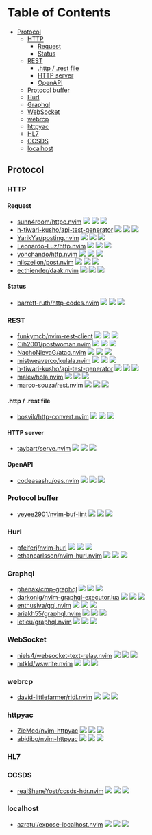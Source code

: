# Table of Contents

<!-- toc -->

- [Protocol](#protocol)
  * [HTTP](#http)
    + [Request](#request)
    + [Status](#status)
  * [REST](#rest)
    + [.http / .rest file](#http--rest-file)
    + [HTTP server](#http-server)
    + [OpenAPI](#openapi)
  * [Protocol buffer](#protocol-buffer)
  * [Hurl](#hurl)
  * [Graphql](#graphql)
  * [WebSocket](#websocket)
  * [webrcp](#webrcp)
  * [httpyac](#httpyac)
  * [HL7](#hl7)
  * [CCSDS](#ccsds)
  * [localhost](#localhost)

<!-- tocstop -->

## Protocol

### HTTP

#### Request

- [sunn4room/httpc.nvim](https://github.com/sunn4room/httpc.nvim) ![](https://img.shields.io/github/stars/sunn4room/httpc.nvim) ![](https://img.shields.io/github/last-commit/sunn4room/httpc.nvim) ![](https://img.shields.io/github/commit-activity/y/sunn4room/httpc.nvim)
- [h-tiwari-kusho/api-test-generator](https://github.com/h-tiwari-kusho/api-test-generator) ![](https://img.shields.io/github/stars/h-tiwari-kusho/api-test-generator) ![](https://img.shields.io/github/last-commit/h-tiwari-kusho/api-test-generator) ![](https://img.shields.io/github/commit-activity/y/h-tiwari-kusho/api-test-generator)
- [YarikYar/posting.nvim](https://github.com/YarikYar/posting.nvim) ![](https://img.shields.io/github/stars/YarikYar/posting.nvim) ![](https://img.shields.io/github/last-commit/YarikYar/posting.nvim) ![](https://img.shields.io/github/commit-activity/y/YarikYar/posting.nvim)
- [Leonardo-Luz/http.nvim](https://github.com/Leonardo-Luz/http.nvim) ![](https://img.shields.io/github/stars/Leonardo-Luz/http.nvim) ![](https://img.shields.io/github/last-commit/Leonardo-Luz/http.nvim) ![](https://img.shields.io/github/commit-activity/y/Leonardo-Luz/http.nvim)
- [yonchando/http.nvim](https://github.com/yonchando/http.nvim) ![](https://img.shields.io/github/stars/yonchando/http.nvim) ![](https://img.shields.io/github/last-commit/yonchando/http.nvim) ![](https://img.shields.io/github/commit-activity/y/yonchando/http.nvim)
- [nilszeilon/post.nvim](https://github.com/nilszeilon/post.nvim) ![](https://img.shields.io/github/stars/nilszeilon/post.nvim) ![](https://img.shields.io/github/last-commit/nilszeilon/post.nvim) ![](https://img.shields.io/github/commit-activity/y/nilszeilon/post.nvim)
- [ecthiender/daak.nvim](https://github.com/ecthiender/daak.nvim) ![](https://img.shields.io/github/stars/ecthiender/daak.nvim) ![](https://img.shields.io/github/last-commit/ecthiender/daak.nvim) ![](https://img.shields.io/github/commit-activity/y/ecthiender/daak.nvim)

#### Status

- [barrett-ruth/http-codes.nvim](https://github.com/barrett-ruth/http-codes.nvim) ![](https://img.shields.io/github/stars/barrett-ruth/http-codes.nvim) ![](https://img.shields.io/github/last-commit/barrett-ruth/http-codes.nvim) ![](https://img.shields.io/github/commit-activity/y/barrett-ruth/http-codes.nvim)

### REST

- [funkymcb/nvim-rest-client](https://github.com/funkymcb/nvim-rest-client) ![](https://img.shields.io/github/stars/funkymcb/nvim-rest-client) ![](https://img.shields.io/github/last-commit/funkymcb/nvim-rest-client) ![](https://img.shields.io/github/commit-activity/y/funkymcb/nvim-rest-client)
- [Cih2001/postwoman.nvim](https://github.com/Cih2001/postwoman.nvim) ![](https://img.shields.io/github/stars/Cih2001/postwoman.nvim) ![](https://img.shields.io/github/last-commit/Cih2001/postwoman.nvim) ![](https://img.shields.io/github/commit-activity/y/Cih2001/postwoman.nvim)
- [NachoNievaG/atac.nvim](https://github.com/NachoNievaG/atac.nvim) ![](https://img.shields.io/github/stars/NachoNievaG/atac.nvim) ![](https://img.shields.io/github/last-commit/NachoNievaG/atac.nvim) ![](https://img.shields.io/github/commit-activity/y/NachoNievaG/atac.nvim)
- [mistweaverco/kulala.nvim](https://github.com/mistweaverco/kulala.nvim) ![](https://img.shields.io/github/stars/mistweaverco/kulala.nvim) ![](https://img.shields.io/github/last-commit/mistweaverco/kulala.nvim) ![](https://img.shields.io/github/commit-activity/y/mistweaverco/kulala.nvim)
- [h-tiwari-kusho/api-test-generator](https://github.com/h-tiwari-kusho/api-test-generator) ![](https://img.shields.io/github/stars/h-tiwari-kusho/api-test-generator) ![](https://img.shields.io/github/last-commit/h-tiwari-kusho/api-test-generator) ![](https://img.shields.io/github/commit-activity/y/h-tiwari-kusho/api-test-generator)
- [malev/hola.nvim](https://github.com/malev/hola.nvim) ![](https://img.shields.io/github/stars/malev/hola.nvim) ![](https://img.shields.io/github/last-commit/malev/hola.nvim) ![](https://img.shields.io/github/commit-activity/y/malev/hola.nvim)
- [marco-souza/rest.nvim](https://github.com/marco-souza/rest.nvim) ![](https://img.shields.io/github/stars/marco-souza/rest.nvim) ![](https://img.shields.io/github/last-commit/marco-souza/rest.nvim) ![](https://img.shields.io/github/commit-activity/y/marco-souza/rest.nvim)

#### .http / .rest file

- [bosvik/http-convert.nvim](https://github.com/bosvik/http-convert.nvim) ![](https://img.shields.io/github/stars/bosvik/http-convert.nvim) ![](https://img.shields.io/github/last-commit/bosvik/http-convert.nvim) ![](https://img.shields.io/github/commit-activity/y/bosvik/http-convert.nvim)

#### HTTP server

- [taybart/serve.nvim](https://github.com/taybart/serve.nvim) ![](https://img.shields.io/github/stars/taybart/serve.nvim) ![](https://img.shields.io/github/last-commit/taybart/serve.nvim) ![](https://img.shields.io/github/commit-activity/y/taybart/serve.nvim)

#### OpenAPI

- [codeasashu/oas.nvim](https://github.com/codeasashu/oas.nvim) ![](https://img.shields.io/github/stars/codeasashu/oas.nvim) ![](https://img.shields.io/github/last-commit/codeasashu/oas.nvim) ![](https://img.shields.io/github/commit-activity/y/codeasashu/oas.nvim)

### Protocol buffer

- [yeyee2901/nvim-buf-lint](https://github.com/yeyee2901/nvim-buf-lint) ![](https://img.shields.io/github/stars/yeyee2901/nvim-buf-lint) ![](https://img.shields.io/github/last-commit/yeyee2901/nvim-buf-lint) ![](https://img.shields.io/github/commit-activity/y/yeyee2901/nvim-buf-lint)

### Hurl

- [pfeiferj/nvim-hurl](https://github.com/pfeiferj/nvim-hurl) ![](https://img.shields.io/github/stars/pfeiferj/nvim-hurl) ![](https://img.shields.io/github/last-commit/pfeiferj/nvim-hurl) ![](https://img.shields.io/github/commit-activity/y/pfeiferj/nvim-hurl)
- [ethancarlsson/nvim-hurl.nvim](https://github.com/ethancarlsson/nvim-hurl.nvim) ![](https://img.shields.io/github/stars/ethancarlsson/nvim-hurl.nvim) ![](https://img.shields.io/github/last-commit/ethancarlsson/nvim-hurl.nvim) ![](https://img.shields.io/github/commit-activity/y/ethancarlsson/nvim-hurl.nvim)

### Graphql

- [phenax/cmp-graphql](https://github.com/phenax/cmp-graphql) ![](https://img.shields.io/github/stars/phenax/cmp-graphql) ![](https://img.shields.io/github/last-commit/phenax/cmp-graphql) ![](https://img.shields.io/github/commit-activity/y/phenax/cmp-graphql)
- [darkonig/nvim-graphql-executor.lua](https://github.com/darkonig/nvim-graphql-executor.lua) ![](https://img.shields.io/github/stars/darkonig/nvim-graphql-executor.lua) ![](https://img.shields.io/github/last-commit/darkonig/nvim-graphql-executor.lua) ![](https://img.shields.io/github/commit-activity/y/darkonig/nvim-graphql-executor.lua)
- [enthusiva/gql.nvim](https://github.com/enthusiva/gql.nvim) ![](https://img.shields.io/github/stars/enthusiva/gql.nvim) ![](https://img.shields.io/github/last-commit/enthusiva/gql.nvim) ![](https://img.shields.io/github/commit-activity/y/enthusiva/gql.nvim)
- [ariakh55/graphql.nvim](https://github.com/ariakh55/graphql.nvim) ![](https://img.shields.io/github/stars/ariakh55/graphql.nvim) ![](https://img.shields.io/github/last-commit/ariakh55/graphql.nvim) ![](https://img.shields.io/github/commit-activity/y/ariakh55/graphql.nvim)
- [letieu/graphql.nvim](https://github.com/letieu/graphql.nvim) ![](https://img.shields.io/github/stars/letieu/graphql.nvim) ![](https://img.shields.io/github/last-commit/letieu/graphql.nvim) ![](https://img.shields.io/github/commit-activity/y/letieu/graphql.nvim)

### WebSocket

- [niels4/websocket-text-relay.nvim](https://github.com/niels4/websocket-text-relay.nvim) ![](https://img.shields.io/github/stars/niels4/websocket-text-relay.nvim) ![](https://img.shields.io/github/last-commit/niels4/websocket-text-relay.nvim) ![](https://img.shields.io/github/commit-activity/y/niels4/websocket-text-relay.nvim)
- [mtkld/wswrite.nvim](https://github.com/mtkld/wswrite.nvim) ![](https://img.shields.io/github/stars/mtkld/wswrite.nvim) ![](https://img.shields.io/github/last-commit/mtkld/wswrite.nvim) ![](https://img.shields.io/github/commit-activity/y/mtkld/wswrite.nvim)

### webrcp

- [david-littlefarmer/ridl.nvim](https://github.com/david-littlefarmer/ridl.nvim) ![](https://img.shields.io/github/stars/david-littlefarmer/ridl.nvim) ![](https://img.shields.io/github/last-commit/david-littlefarmer/ridl.nvim) ![](https://img.shields.io/github/commit-activity/y/david-littlefarmer/ridl.nvim)

### httpyac

- [ZieMcd/nvim-httpyac](https://github.com/ZieMcd/nvim-httpyac) ![](https://img.shields.io/github/stars/ZieMcd/nvim-httpyac) ![](https://img.shields.io/github/last-commit/ZieMcd/nvim-httpyac) ![](https://img.shields.io/github/commit-activity/y/ZieMcd/nvim-httpyac)
- [abidibo/nvim-httpyac](https://github.com/abidibo/nvim-httpyac) ![](https://img.shields.io/github/stars/abidibo/nvim-httpyac) ![](https://img.shields.io/github/last-commit/abidibo/nvim-httpyac) ![](https://img.shields.io/github/commit-activity/y/abidibo/nvim-httpyac)

### HL7

### CCSDS

- [realShaneYost/ccsds-hdr.nvim](https://github.com/realShaneYost/ccsds-hdr.nvim) ![](https://img.shields.io/github/stars/realShaneYost/ccsds-hdr.nvim) ![](https://img.shields.io/github/last-commit/realShaneYost/ccsds-hdr.nvim) ![](https://img.shields.io/github/commit-activity/y/realShaneYost/ccsds-hdr.nvim)

### localhost

- [azratul/expose-localhost.nvim](https://github.com/azratul/expose-localhost.nvim) ![](https://img.shields.io/github/stars/azratul/expose-localhost.nvim) ![](https://img.shields.io/github/last-commit/azratul/expose-localhost.nvim) ![](https://img.shields.io/github/commit-activity/y/azratul/expose-localhost.nvim)
